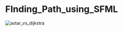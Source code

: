 # FInding_Path_using_SFML

![astar_vs_dijkstra](https://github.com/user-attachments/assets/4f8db742-9324-456b-bd29-d8348b6e395b)
